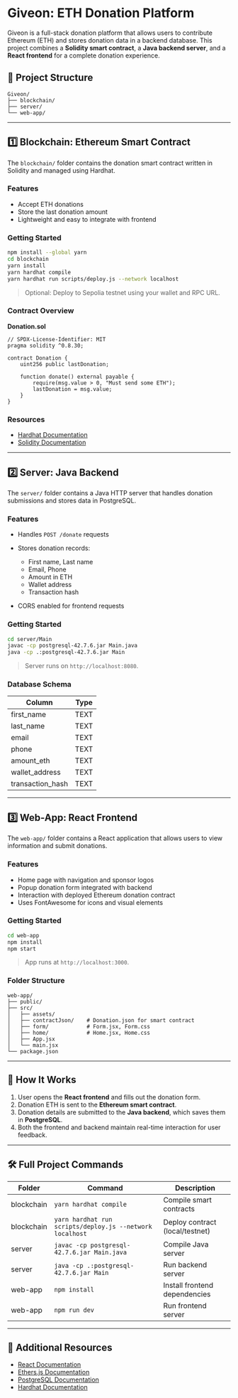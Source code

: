 # Giveon: ETH Donation Platform

Giveon is a full-stack donation platform that allows users to contribute Ethereum (ETH) and stores donation data in a backend database. This project combines a **Solidity smart contract**, a **Java backend server**, and a **React frontend** for a complete donation experience.

## 📂 Project Structure

```
Giveon/
├── blockchain/
├── server/    
└── web-app/   
```

---

## 1️⃣ Blockchain: Ethereum Smart Contract

The `blockchain/` folder contains the donation smart contract written in Solidity and managed using Hardhat.

### Features

* Accept ETH donations
* Store the last donation amount
* Lightweight and easy to integrate with frontend

### Getting Started

```sh
npm install --global yarn
cd blockchain
yarn install
yarn hardhat compile
yarn hardhat run scripts/deploy.js --network localhost
```

> Optional: Deploy to Sepolia testnet using your wallet and RPC URL.

### Contract Overview

**Donation.sol**

```solidity
// SPDX-License-Identifier: MIT
pragma solidity ^0.8.30;

contract Donation {
    uint256 public lastDonation;

    function donate() external payable {
        require(msg.value > 0, "Must send some ETH");
        lastDonation = msg.value;
    }
}
```

### Resources

* [Hardhat Documentation](https://hardhat.org/docs/)
* [Solidity Documentation](https://docs.soliditylang.org/)

---

## 2️⃣ Server: Java Backend

The `server/` folder contains a Java HTTP server that handles donation submissions and stores data in PostgreSQL.

### Features

* Handles `POST /donate` requests
* Stores donation records:

  * First name, Last name
  * Email, Phone
  * Amount in ETH
  * Wallet address
  * Transaction hash
* CORS enabled for frontend requests

### Getting Started

```sh
cd server/Main
javac -cp postgresql-42.7.6.jar Main.java
java -cp .:postgresql-42.7.6.jar Main
```

> Server runs on `http://localhost:8080`.

### Database Schema

| Column            | Type |
| ----------------- | ---- |
| first\_name       | TEXT |
| last\_name        | TEXT |
| email             | TEXT |
| phone             | TEXT |
| amount\_eth       | TEXT |
| wallet\_address   | TEXT |
| transaction\_hash | TEXT |

---

## 3️⃣ Web-App: React Frontend

The `web-app/` folder contains a React application that allows users to view information and submit donations.

### Features

* Home page with navigation and sponsor logos
* Popup donation form integrated with backend
* Interaction with deployed Ethereum donation contract
* Uses FontAwesome for icons and visual elements

### Getting Started

```sh
cd web-app
npm install
npm start
```

> App runs at `http://localhost:3000`.

### Folder Structure

```
web-app/
├── public/
├── src/
│   ├── assets/
│   ├── contractJson/    # Donation.json for smart contract
│   ├── form/            # Form.jsx, Form.css
│   ├── home/            # Home.jsx, Home.css
│   ├── App.jsx
│   └── main.jsx
└── package.json
```

---

## 🔗 How It Works

1. User opens the **React frontend** and fills out the donation form.
2. Donation ETH is sent to the **Ethereum smart contract**.
3. Donation details are submitted to the **Java backend**, which saves them in **PostgreSQL**.
4. Both the frontend and backend maintain real-time interaction for user feedback.

---

## 🛠️ Full Project Commands

| Folder     | Command                                     | Description                     |
| ---------- | ------------------------------------------- | ------------------------------- |
| blockchain | `yarn hardhat compile`                       | Compile smart contracts         |
| blockchain | `yarn hardhat run scripts/deploy.js --network localhost`         | Deploy contract (local/testnet) |
| server     | `javac -cp postgresql-42.7.6.jar Main.java` | Compile Java server             |
| server     | `java -cp .:postgresql-42.7.6.jar Main`     | Run backend server              |
| web-app    | `npm install`                               | Install frontend dependencies   |
| web-app    | `npm run dev`                                 | Run frontend server             |

---

## 🔗 Additional Resources

* [React Documentation](https://reactjs.org/docs/getting-started.html)
* [Ethers.js Documentation](https://docs.ethers.io/v5/)
* [PostgreSQL Documentation](https://www.postgresql.org/docs/)
* [Hardhat Documentation](https://hardhat.org/docs/)